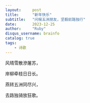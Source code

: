 ```yaml
---
layout:     post
title:      "新年快乐"
subtitle:   "问候五洲朋友，坚毅前路独行"
date:       2023-12-25
author:     "Ruby"
disqus_username: brainfo
catalog: true
tags:
    - 诗歌
---
```


风晴雪散滲屠苏，

岸柳牵枝日日长。

燕转五洲同尽兴，

去路独骑放狂歌。
